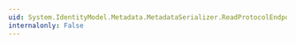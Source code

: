 ```yaml
---
uid: System.IdentityModel.Metadata.MetadataSerializer.ReadProtocolEndpoint(System.Xml.XmlReader)
internalonly: False
---
```

